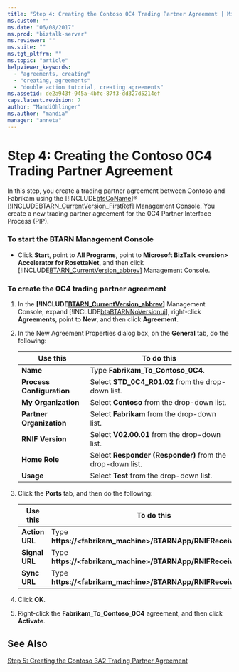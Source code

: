 ```yaml
---
title: "Step 4: Creating the Contoso 0C4 Trading Partner Agreement | Microsoft Docs"
ms.custom: ""
ms.date: "06/08/2017"
ms.prod: "biztalk-server"
ms.reviewer: ""
ms.suite: ""
ms.tgt_pltfrm: ""
ms.topic: "article"
helpviewer_keywords: 
  - "agreements, creating"
  - "creating, agreements"
  - "double action tutorial, creating agreements"
ms.assetid: de2a943f-945a-4bfc-87f3-dd327d5214ef
caps.latest.revision: 7
author: "MandiOhlinger"
ms.author: "mandia"
manager: "anneta"
---
```

# Step 4: Creating the Contoso 0C4 Trading Partner Agreement
In this step, you create a trading partner agreement between Contoso and Fabrikam using the [!INCLUDE[btsCoName](../../includes/btsconame-md.md)]® [!INCLUDE[BTARN_CurrentVersion_FirstRef](../../includes/btarn-currentversion-firstref-md.md)] Management Console. You create a new trading partner agreement for the 0C4 Partner Interface Process (PIP).  
  
### To start the BTARN Management Console  
  
-   Click **Start**, point to **All Programs**, point to **Microsoft BizTalk \<version\> Accelerator for RosettaNet**, and then click [!INCLUDE[BTARN_CurrentVersion_abbrev](../../includes/btarn-currentversion-abbrev-md.md)] Management Console.  
  
### To create the 0C4 trading partner agreement  
  
1.  In the **[!INCLUDE[BTARN_CurrentVersion_abbrev](../../includes/btarn-currentversion-abbrev-md.md)]** Management Console, expand [!INCLUDE[btaBTARNNoVersionui](../../includes/btabtarnnoversionui-md.md)], right-click **Agreements**, point to **New**, and then click **Agreement**.  
  
2.  In the New Agreement Properties dialog box, on the **General** tab, do the following:  
  
    |Use this|To do this|  
    |--------------|----------------|  
    |**Name**|Type **Fabrikam_To_Contoso_0C4**.|  
    |**Process Configuration**|Select **STD_0C4_R01.02** from the drop-down list.|  
    |**My Organization**|Select **Contoso** from the drop-down list.|  
    |**Partner Organization**|Select **Fabrikam** from the drop-down list.|  
    |**RNIF Version**|Select **V02.00.01** from the drop-down list.|  
    |**Home Role**|Select **Responder (Responder)** from the drop-down list.|  
    |**Usage**|Select **Test** from the drop-down list.|  
  
3.  Click the **Ports** tab, and then do the following:  
  
    |Use this|To do this|  
    |--------------|----------------|  
    |**Action URL**|Type **https://<fabrikam_machine>/BTARNApp/RNIFReceive.aspx**|  
    |**Signal URL**|Type **https://<fabrikam_machine>/BTARNApp/RNIFReceive.aspx**|  
    |**Sync URL**|Type **https://<fabrikam_machine>/BTARNApp/RNIFReceive.aspx**|  
  
4.  Click **OK**.  
  
5.  Right-click the **Fabrikam_To_Contoso_0C4** agreement, and then click **Activate**.  
  
## See Also  
 [Step 5: Creating the Contoso 3A2 Trading Partner Agreement](../../adapters-and-accelerators/accelerator-rosettanet/step-5-creating-the-contoso-3a2-trading-partner-agreement.md)
